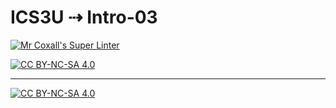 # ICS3U ⇢ Intro-03

[![Mr Coxall's Super Linter](https://github.com/<OWNER>/<REPOSITORY>/workflows/Mr%20Coxall's%20Super%20Linter/badge.svg)](https://github.com/<OWNER>/<REPOSITORY>/actions)

[![CC BY-NC-SA 4.0](https://img.shields.io/badge/License-CC%20BY--NC--SA%204.0-blue.svg?style=for-the-badge)](http://creativecommons.org/licenses/by-nc-sa/4.0/)

---

[![CC BY-NC-SA 4.0](https://img.shields.io/badge/License-CC%20BY--NC--SA%204.0-blue.svg?style=for-the-badge)](./LICENSE)